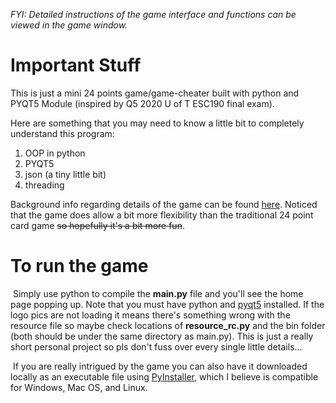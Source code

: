 _FYI: Detailed instructions of the game interface and functions can be viewed in the game window._

# Important Stuff

This is just a mini 24 points game/game-cheater built with python and PYQT5 Module (inspired by Q5 2020 U of T ESC190 final exam).  

Here are something that you may need to know a little bit to completely understand this program:

1. OOP in python
2. PYQT5
3. json (a tiny little bit)
4. threading

Background info regarding details of the game can be found [here](https://en.wikipedia.org/wiki/24_Game). Noticed that the game does allow a bit more flexibility than the traditional 24 point card game ~~so hopefully it's a bit more fun~~. 

# To run the game

​		Simply use python to compile the **main.py** file and you'll see the home page popping up. Note that you must have python and [pyqt5](https://pypi.org/project/PyQt5/) installed. If the logo pics are not loading it means there's something wrong with the resource file so maybe check locations of **resource_rc.py** and the bin folder (both should be under the same directory as main.py). This is just a really short personal project so pls don't fuss over every single little details... 

​		If you are really intrigued by the game you can also have it downloaded locally as an executable file using [PyInstaller](https://pyinstaller.readthedocs.io/en/stable/installation.html), which I believe is compatible for Windows, Mac OS, and Linux. 
